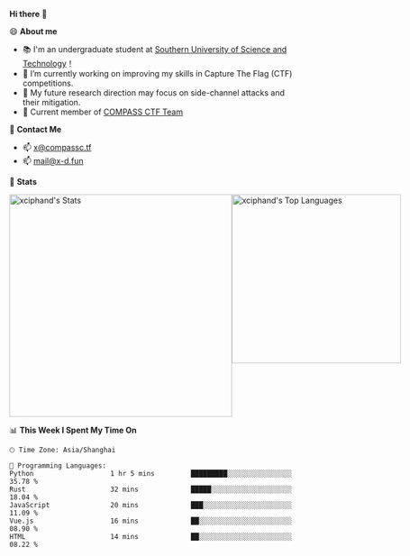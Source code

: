 **Hi there** 👋


😄 **About me**

- 📚 I'm an undergraduate student at [Southern University of Science and Technology](https://www.sustech.edu.cn)！
- 🌱 I’m currently working on improving my skills in Capture The Flag (CTF) competitions.
- 🔭 My future research direction may focus on side-channel attacks and their mitigation.
- 🚩 Current member of [COMPASS CTF Team](https://blog.compassc.tf/) 

👋 **Contact Me**

- 📫 [x@compassc.tf](mailto:x@compassc.tf)
- 📫 [mail@x-d.fun](mailto:mail@x-d.fun)

🌟 **Stats**

<div style="display: flex; justify-content: space-between;">
  <img src="https://github-readme-stats-ten-dusky-26.vercel.app/api?username=xciphand&theme=vue-dark&show_icons=true&hide_border=true&count_private=true" alt="xciphand's Stats" width="395" />
  <img src="https://github-readme-stats-ten-dusky-26.vercel.app/api/top-langs/?username=xciphand&theme=vue-dark&show_icons=true&hide_border=true&layout=compact" alt="xciphand's Top Languages" width="300" />
</div>


<!--START_SECTION:waka-->
📊 **This Week I Spent My Time On** 

```text
🕑︎ Time Zone: Asia/Shanghai

💬 Programming Languages: 
Python                   1 hr 5 mins         █████████░░░░░░░░░░░░░░░░   35.78 % 
Rust                     32 mins             █████░░░░░░░░░░░░░░░░░░░░   18.04 % 
JavaScript               20 mins             ███░░░░░░░░░░░░░░░░░░░░░░   11.09 % 
Vue.js                   16 mins             ██░░░░░░░░░░░░░░░░░░░░░░░   08.90 % 
HTML                     14 mins             ██░░░░░░░░░░░░░░░░░░░░░░░   08.22 % 
```


<!--END_SECTION:waka-->
